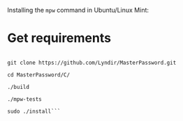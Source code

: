 Installing the `mpw` command in Ubuntu/Linux Mint:

# Get requirements
```sudo apt-get install automake autoconf libssl-dev libxml2 libxml2-dev libncurses5-dev libncursesw5-dev git

git clone https://github.com/Lyndir/MasterPassword.git

cd MasterPassword/C/

./build

./mpw-tests

sudo ./install```
